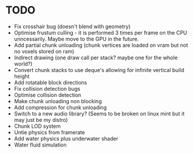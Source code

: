 # TODO
* Fix crosshair bug (doesn't blend with geometry)
* Optimise frustum culling - it is performed 3 times per frame on the CPU unncessarily. Maybe move to the GPU in the future.
* Add partial chunk unloading (chunk vertices are loaded on vram but not no voxels stored on ram)
* Indirect drawing (one draw call per stack? maybe one for the whole world?)
* Convert chunk stacks to use deque's allowing for infinite vertical build height
* Add rotatable block directions
* Fix collision detection bugs
* Optimise collision detection
* Make chunk unloading non blocking
* Add compression for chunk unloading
* Switch to a new audio library? (Seems to be broken on linux mint but it may just be my distro)
* Chunk LOD system
* Untie physics from framerate
* Add water physics plus underwater shader
* Water fluid simulation